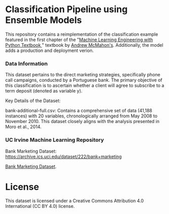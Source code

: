 # Classification Pipeline using Ensemble Models 
This repository contains a reimplementation of the classification example featured in the first chapter of the "[Machine Learning Engineering with Python Textbook ]([https://pages.github.com/](https://github.com/AndyMc629))" textbook by [Andrew McMahon's]([https://pages.github.com/](https://github.com/PacktPublishing/Machine-Learning-Engineering-with-Python)). Additionally, the model adds a production and deployment verion.

### Data Information 

This dataset pertains to the direct marketing strategies, specifically phone call campaigns, conducted by a Portuguese bank. The primary objective of this classification is to ascertain whether a client will agree to subscribe to a term deposit (denoted as variable y).

Key Details of the Dataset:

bank-additional-full.csv: Contains a comprehensive set of data (41,188 instances) with 20 variables, chronologically arranged from May 2008 to November 2010. This dataset closely aligns with the analysis presented in Moro et al., 2014.

### UC Irvine Machine Learning Repository
Bank Marketing Dataset: https://archive.ics.uci.edu/dataset/222/bank+marketing

[Bank Marketing Dataset]([https://archive.ics.uci.edu/dataset/222/bank+marketing).
# License
This dataset is licensed under a Creative Commons Attribution 4.0 International (CC BY 4.0) license.
